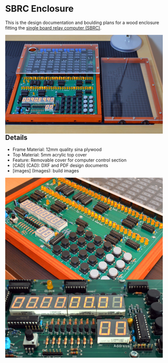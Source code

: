 # SBRC Enclosure

This is the design documentation and boulding plans for a wood enclosure fitting the <a href="http://relaysbc.sourceforge.net/">single board relay computer (SBRC)</a>.

<img align="left" src="images/2018110401.jpg">

## Details
 * Frame Material: 	12mm quality sina plywood
 * Top Material:	5mm acrylic top cover
 * Feature:		Removable cover for computer control section
 * [CAD] (CAD):		DXF and PDF design documents
 * [images] (Images): 	build images

<img align="left" src="images/2018110204.jpg">
<p>
<img align="left" src="images/2018110203.jpg">

